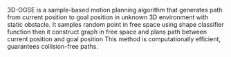 3D-OGSE is a sample-based motion planning algorithm that generates path from current position to goal position in unknown 3D environment with static obstacle.
It samples random point in free space using shape classifier function then it construct graph in free space and plans path between current position and goal position
This method is computationally efficient, guarantees collision-free paths.
